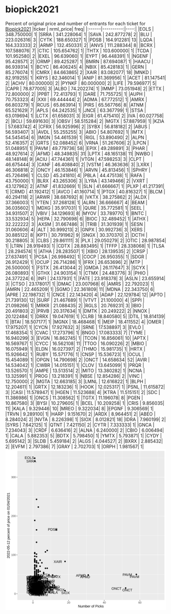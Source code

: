 # biopick2021
Percent of original price and number of entrants for each ticket for [Biopick2021](https://twitter.com/hashtag/Biopick2021)
|ticker | nrml_price| freq|
|:------|----------:|----:|
|EOLS   | 348.750000|    1|
|SRRA   | 341.228064|    1|
|SAVA   | 242.877278|    2|
|BLU    | 223.026316|    3|
|CYTK   | 188.650327|    1|
|PDSB   | 164.912281|   13|
|LQDA   | 164.333333|    2|
|ARMP   | 132.450331|    2|
|ANVS   | 111.288344|    8|
|BCRX   | 107.588076|    7|
|CTIC   | 105.654762|    1|
|THTX   | 103.600000|    1|
|TCDA   | 101.952580|    2|
|EXEL   |  96.639060|    1|
|EYPT   |  96.448391|    1|
|NGENF  |  95.428571|    2|
|ORMP   |  89.425287|    1|
|BMRN   |  87.694087|    1|
|HAACU  |  86.939314|    1|
|BCYC   |  86.406245|    4|
|NBIX   |  85.428183|    1|
|GERN   |  85.276074|    1|
|CMRX   |  84.663865|    2|
|XAIR   |  83.082077|   18|
|MNKD   |  82.919255|    1|
|KRYS   |  82.346014|    1|
|ANIP   |  81.369956|    1|
|ACET   |  81.147541|    2|
|ACHV   |  80.000000|    2|
|PYNKF  |  80.000000|    2|
|LIFE   |  79.596977|    5|
|CAPR   |  78.877005|    3|
|ALBO   |  74.202274|    1|
|IMMP   |  73.051948|    2|
|ETTX   |  72.800000|    2|
|PPBT   |  72.413793|    1|
|DARE   |  71.755725|    1|
|AUPH   |  70.753323|    4|
|XXII   |  69.444444|    2|
|ADMA   |  67.772512|    1|
|AMRX   |  66.803279|    1|
|RCUS   |  65.863914|    1|
|PIRS   |  65.567766|    8|
|ATNM   |  65.521629|    7|
|APLS   |  64.242535|    1|
|JNCE   |  63.367799|    1|
|STSA   |  63.019694|    1|
|LCTX   |  61.658031|    3|
|EIGR   |  61.475410|    2|
|IVA    |  60.027758|    2|
|BCLI   |  59.691630|    3|
|OBSV   |  58.515284|    2|
|MGTX   |  57.887959|    1|
|KZIA   |  57.683742|    4|
|CFRX   |  56.925996|    2|
|SYBX   |  56.818182|    2|
|ABUS   |  56.593407|    3|
|AVDL   |  55.255255|    3|
|ABIO   |  54.807692|    1|
|IMTX   |  54.545454|    6|
|IMGN   |  54.461539|    1|
|RIGL   |  53.890490|    2|
|ALPN   |  52.416357|    2|
|GRTS   |  52.088452|    6|
|VRNA   |  51.267606|    2|
|LPCN   |  51.048951|    1|
|PAVM   |  49.779736|   58|
|EPIX   |  49.289891|    3|
|PHAR   |  48.927614|    2|
|AFMD   |  48.349835|   31|
|LPTX   |  48.165138|   11|
|NWBO   |  48.148148|    9|
|ACIU   |  47.744361|    1|
|VTGN   |  47.598253|    3|
|CLPT   |  46.675444|    3|
|CANF   |  46.408840|    2|
|VSTM   |  46.363636|    3|
|LXRX   |  46.306818|    2|
|ONCY   |  46.153846|    1|
|ARVN   |  45.813456|    1|
|SPHRY  |  45.726496|    1|
|CLSD   |  45.241810|    4|
|PBLA   |  44.475138|    1|
|RAFA   |  43.750000|    1|
|BLRX   |  43.265306|    3|
|LYRA   |  43.149466|    2|
|VXRT   |  43.127962|    2|
|ATNF   |  41.832669|    1|
|SLN    |  41.666667|    1|
|PLXP   |  41.217391|    1|
|CRMD   |  41.192412|    1|
|AVCO   |  41.160714|    1|
|PTGX   |  40.816327|    1|
|BLCM   |  40.294118|    2|
|ARWR   |  38.687692|    8|
|VKTX   |  38.275862|    2|
|ALDX   |  37.366003|    1|
|YTEN   |  37.268128|    1|
|ALRN   |  36.666667|    4|
|BEAM   |  36.035602|    1|
|MDXG   |  35.917031|    1|
|QURE   |  35.772581|    1|
|SEEL   |  34.931507|    2|
|VBIV   |  34.129693|    8|
|MYOV   |  33.789770|    1|
|BNTC   |  33.532934|    5|
|HEPA   |  32.790698|    6|
|BIOC   |  32.489452|    1|
|ATHX   |  32.222222|    3|
|AXSM   |  31.667486|    3|
|TRIB   |  31.301939|    1|
|SESN   |  31.060606|    4|
|ALT    |  30.999213|    2|
|GNPX   |  30.992736|    3|
|XERS   |  30.885122|    8|
|KPTI   |  30.791962|    9|
|SNGX   |  30.370370|    2|
|DCTH   |  30.218805|    3|
|CLBS   |  29.861111|    3|
|PLX    |  29.050279|    2|
|OTIC   |  28.987854|    1|
|LTRN   |  28.919493|    1|
|CDTX   |  28.883495|    1|
|TFFP   |  28.338068|    1|
|TLSA   |  28.294574|    1|
|ATHA   |  28.283507|    1|
|XBIO   |  28.139535|    2|
|CRSP   |  27.637491|    1|
|PCSA   |  26.998492|    1|
|COCP   |  26.950355|    1|
|SDGR   |  26.912429|    1|
|OCUP   |  26.714286|    1|
|IFRX   |  26.653696|    2|
|MTP    |  26.500000|    1|
|FSTX   |  26.413044|    2|
|GMDA   |  26.117647|    3|
|SCYX   |  26.080893|    1|
|GTHX   |  24.903154|    1|
|CTMX   |  24.483776|    3|
|PHIO   |  24.377224|    6|
|INFI   |  24.137931|    1|
|FATE   |  23.918378|    3|
|ASLN   |  23.655914|    3|
|CTSO   |  23.178017|    1|
|DMAC   |  23.007968|    6|
|AMRS   |  22.792023|    1|
|AMRN   |  22.465209|    1|
|SGMO   |  22.361809|   11|
|MDNA   |  22.343750|    6|
|APRE   |  22.198732|    1|
|CNCE   |  22.143420|    4|
|ADAP   |  22.129784|   12|
|APTO   |  21.739130|   12|
|SURF   |  21.467689|    1|
|VTVT   |  21.100000|    4|
|SPPI   |  21.098266|    1|
|MRKR   |  21.088435|    2|
|RGLS   |  20.769231|    3|
|IBIO   |  20.491803|    2|
|PRVB   |  20.317634|    1|
|DMTK   |  20.249222|    2|
|NNOX   |  20.122484|    1|
|DRRX   |  19.047619|    1|
|CLRB   |  18.840580|    5|
|DTIL   |  18.814139|    1|
|BTAI   |  18.507177|    1|
|MGNX   |  18.468468|    1|
|MEIP   |  18.411552|    4|
|OMER   |  17.975207|    1|
|CYCN   |  17.927632|    3|
|SRNE   |  17.538897|    3|
|EVLO   |  17.468354|    1|
|CVAC   |  17.273796|    1|
|BNGO   |  17.083333|    7|
|TYME   |  16.940299|    3|
|EVGN   |  16.862745|    1|
|TCON   |  16.856061|   10|
|APTX   |  16.569767|    1|
|CYCC   |  16.562108|   11|
|TTOO   |  16.090226|    2|
|MBIO   |  16.075949|    1|
|ELDN   |  16.027397|    2|
|THMO   |  15.981735|    1|
|HRTX   |  15.926642|    1|
|RUBY   |  15.571776|    1|
|CNSP   |  15.536723|    1|
|OCUL   |  15.454089|    1|
|OPGN   |  14.790698|    2|
|ONCT   |  14.658634|   52|
|AVIR   |  14.534042|    1|
|CWBR   |  14.015151|    1|
|CLOV   |  13.645099|    1|
|PRQR   |  13.526570|    1|
|AMPE   |  13.513514|    2|
|MITO   |  13.380282|    1|
|NCNA   |  13.325991|    1|
|PROG   |  13.218391|    1|
|NBSE   |  12.854286|    2|
|VINC   |  12.750000|    2|
|MGTA   |  12.663185|    3|
|LMNL   |  12.616822|    1|
|BLPH   |  12.204611|    1|
|GRTX   |  12.183236|    1|
|HOOK   |  12.025317|    1|
|PSNL   |  11.615872|    3|
|CASI   |  11.578947|    1|
|HGEN   |  11.523688|    4|
|KTRA   |  11.515151|    2|
|SDC    |  11.386986|    1|
|ONCS   |  11.308562|    1|
|TGTX   |  11.196078|    8|
|PGEN   |  10.867580|    3|
|BYSI   |  10.279605|    1|
|BCEL   |  10.209258|    1|
|CRIS   |   9.856035|   11|
|KALA   |   9.329446|   10|
|MREO   |   9.322034|    8|
|EPGNF  |   9.306569|    1|
|TRVN   |   9.289100|    1|
|HARP   |   9.151670|    2|
|ARDX   |   8.964451|    2|
|ABEO   |   8.284024|    2|
|NVTA   |   8.226398|    1|
|SIOX   |   8.012821|   18|
|IDRA   |   7.960199|    2|
|SYRS   |   7.642125|    1|
|QTNT   |   7.421150|    2|
|CYTR   |   7.333333|    1|
|GNCA   |   7.234043|    3|
|CRDF   |   6.636416|    2|
|ALNA   |   6.240000|    2|
|CBIO   |   6.006494|    1|
|CALA   |   5.882353|    5|
|BDTX   |   5.798450|    1|
|YMTX   |   5.793871|    1|
|CYDY   |   5.695142|    3|
|SLDB   |   5.459184|    2|
|ALGS   |   4.044527|    2|
|BXRX   |   2.885432|    2|
|EVFM   |   2.797386|    7|
|GRAY   |   2.702703|    1|
|ORPH   |   1.981567|    1|
![retvspicks](biopicks.png?raw=true)
